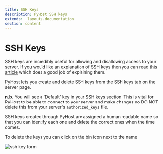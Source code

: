 ```yaml
---
title: SSH Keys
description: PyHost SSH keys
extends: _layouts.documentation
section: content
---
```


# SSH Keys

SSH keys are incredibly useful for allowing and disallowing access to your server. If you would like an explanation of SSH keys then you can read [this article](https://jumpcloud.com/blog/what-are-ssh-keys/) which does a good job of explaining them. 

PyHost lets you create and delete SSH keys from the SSH keys tab on the server page.

**n.b.** You will see a 'Default' key in your SSH keys section. This is vital for PyHost to be able to connect to your server and make changes so DO NOT delete this from your server's `authorized_keys` file.

SSH keys created through PyHost are assigned a human readable name so that you can identify each one and delete the correct ones when the time comes.

To delete the keys you can click on the bin icon next to the name

![ssh key form](/assets/img/ssh-key-delete.png)